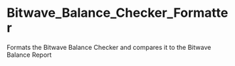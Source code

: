 # Bitwave_Balance_Checker_Formatter
Formats the Bitwave Balance Checker and compares it to the Bitwave Balance Report
